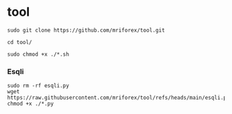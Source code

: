 # tool

```
sudo git clone https://github.com/mriforex/tool.git

cd tool/

sudo chmod +x ./*.sh
```

### Esqli

```
sudo rm -rf esqli.py
wget https://raw.githubusercontent.com/mriforex/tool/refs/heads/main/esqli.py
chmod +x ./*.py
```
